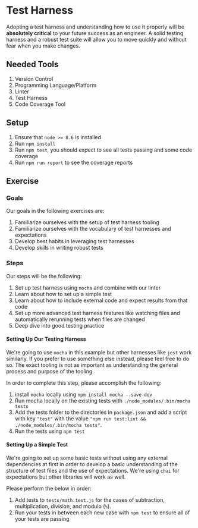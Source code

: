 # Test Harness

Adopting a test harness and understanding how to use it properly will be **absolutely critical** to your future success as an engineer. A solid testing harness and a robust test suite will allow you to move quickly and without fear when you make changes.

## Needed Tools

1. Version Control
2. Programming Language/Platform
3. Linter
4. Test Harness
5. Code Coverage Tool

## Setup

1. Ensure that `node >= 8.6` is installed
2. Run `npm install`
3. Run `npm test`, you should expect to see all tests passing and some code coverage
4. Run `npm run report` to see the coverage reports

## Exercise

### Goals

Our goals in the following exercises are:

1. Familiarize ourselves with the setup of test harness tooling
2. Familiarize ourselves with the vocabulary of test harnesses and expectations
3. Develop best habits in leveraging test harnesses
4. Develop skills in writing robust tests

### Steps

Our steps will be the following:

1. Set up test harness using `mocha` and combine with our linter
2. Learn about how to set up a simple test
3. Learn about how to include external code and expect results from that code
4. Set up more advanced test harness features like watching files and automatically rerunning tests when files are changed
5. Deep dive into good testing practice

#### Setting Up Our Testing Harness

We're going to use `mocha` in this example but other harnesses like `jest` work similarly. If you prefer to use something else instead, please feel free to do so. The exact tooling is not as important as understanding the general process and purpose of the tooling.

In order to complete this step, please accomplish the following:

1. install `mocha` locally using `npm install mocha --save-dev`
2. Run mocha locally on the existing tests with `./node_modules/.bin/mocha tests`
3. Add the tests folder to the directories in `package.json` and add a script with key `"test"` with the value `"npm run test:lint && ./node_modules/.bin/mocha tests"`.
4. Run the tests using `npm test`

#### Setting Up a Simple Test

We're going to set up some basic tests without using any external dependencies at first in order to develop a basic understanding of the structure of test files and the use of expectations. We're using `chai` for expectations but other libraries will work as well.

Please perform the below in order:

1. Add tests to `tests/math.test.js` for the cases of subtraction, multiplication, division, and modulo (`%`).
2. Run your tests in between each new case with `npm test` to ensure all of your tests are passing